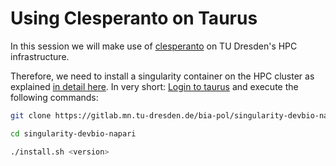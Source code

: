 #  Using Clesperanto on Taurus

In this session we will make use of [clesperanto](https://github.com/clEsperanto/pyclesperanto_prototype) on TU Dresden's HPC infrastructure.

Therefore, we need to install a singularity container on the HPC cluster as explained [in detail here](https://gitlab.mn.tu-dresden.de/bia-pol/singularity-devbio-napari#quick-start). In very short: [Login to taurus](https://taurus.hrsk.tu-dresden.de/jupyter/hub/home) and execute the following commands:

```bash
git clone https://gitlab.mn.tu-dresden.de/bia-pol/singularity-devbio-napari.git
```

```bash
cd singularity-devbio-napari
```

```bash
./install.sh <version>
```
